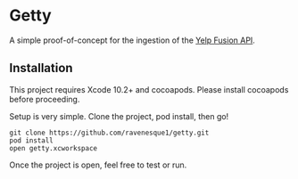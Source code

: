 # Getty

A simple proof-of-concept for the ingestion of the [Yelp Fusion API](https://www.yelp.com/fusion).


## Installation
This project requires Xcode 10.2+ and cocoapods. Please install cocoapods before proceeding.

Setup is very simple. Clone the project, pod install, then go!

```
git clone https://github.com/ravenesque1/getty.git
pod install
open getty.xcworkspace
```
Once the project is open, feel free to test or run.
